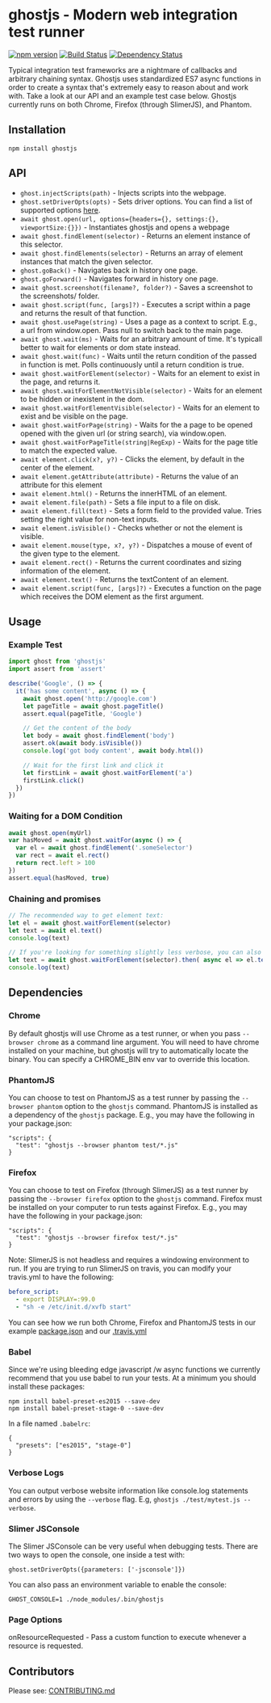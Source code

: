 # ghostjs - Modern web integration test runner

[![npm version](https://badge.fury.io/js/ghostjs.svg)](https://badge.fury.io/js/ghostjs)
[![Build Status](https://travis-ci.org/KevinGrandon/ghostjs.svg?branch=master)](https://travis-ci.org/KevinGrandon/ghostjs)
[![Dependency Status](https://david-dm.org/kevingrandon/ghostjs.svg?path=/ghostjs-core/)](https://david-dm.org/kevingrandon/ghostjs?path=/ghostjs-core/)

Typical integration test frameworks are a nightmare of callbacks and arbitrary chaining syntax. Ghostjs uses standardized ES7 async functions in order to create a syntax that's extremely easy to reason about and work with. Take a look at our API and an example test case below. Ghostjs currently runs on both Chrome, Firefox (through SlimerJS), and Phantom.

## Installation

```
npm install ghostjs
```

## API

* `ghost.injectScripts(path)` - Injects scripts into the webpage.
* `ghost.setDriverOpts(opts)` - Sets driver options. You can find a list of supported options [here](http://phantomjs.org/api/command-line.html).
* `await ghost.open(url, options={headers={}, settings:{}, viewportSize:{}})` - Instantiates ghostjs and opens a webpage
* `await ghost.findElement(selector)` - Returns an element instance of this selector.
* `await ghost.findElements(selector)` - Returns an array of element instances that match the given selector.
* `ghost.goBack()` - Navigates back in history one page.
* `ghost.goForward()` - Navigates forward in history one page.
* `await ghost.screenshot(filename?, folder?)` - Saves a screenshot to the screenshots/ folder.
* `await ghost.script(func, [args]?)` - Executes a script within a page and returns the result of that function.
* `await ghost.usePage(string)` - Uses a page as a context to script. E.g., a url from window.open. Pass null to switch back to the main page.
* `await ghost.wait(ms)` - Waits for an arbitrary amount of time. It's typicall better to wait for elements or dom state instead.
* `await ghost.wait(func)` - Waits until the return condition of the passed in function is met. Polls continuously until a return condition is true.
* `await ghost.waitForElement(selector)` - Waits for an element to exist in the page, and returns it.
* `await ghost.waitForElementNotVisible(selector)` - Waits for an element to be hidden or inexistent in the dom.
* `await ghost.waitForElementVisible(selector)` - Waits for an element to exist and be visible on the page.
* `await ghost.waitForPage(string)` - Waits for the a page to be opened opened with the given url (or string search), via window.open.
* `await ghost.waitForPageTitle(string|RegExp)` - Waits for the page title to match the expected value.
* `await element.click(x?, y?)` - Clicks the element, by default in the center of the element.
* `await element.getAttribute(attribute)` - Returns the value of an attribute for this element
* `await element.html()` - Returns the innerHTML of an element.
* `await element.file(path)` - Sets a file input to a file on disk.
* `await element.fill(text)` - Sets a form field to the provided value. Tries setting the right value for non-text inputs.
* `await element.isVisible()` - Checks whether or not the element is visible.
* `await element.mouse(type, x?, y?)` - Dispatches a mouse of event of the given type to the element.
* `await element.rect()` - Returns the current coordinates and sizing information of the element.
* `await element.text()` - Returns the textContent of an element.
* `await element.script(func, [args]?)` - Executes a function on the page which receives the DOM element as the first argument.

## Usage

### Example Test

```js
import ghost from 'ghostjs'
import assert from 'assert'

describe('Google', () => {
  it('has some content', async () => {
    await ghost.open('http://google.com')
    let pageTitle = await ghost.pageTitle()
    assert.equal(pageTitle, 'Google')

    // Get the content of the body
    let body = await ghost.findElement('body')
    assert.ok(await body.isVisible())
    console.log('got body content', await body.html())

    // Wait for the first link and click it
    let firstLink = await ghost.waitForElement('a')
    firstLink.click()
  })
})

```

### Waiting for a DOM Condition

```js
await ghost.open(myUrl)
var hasMoved = await ghost.waitFor(async () => {
  var el = await ghost.findElement('.someSelector')
  var rect = await el.rect()
  return rect.left > 100
})
assert.equal(hasMoved, true)
```

### Chaining and promises

```js
// The recommended way to get element text:
let el = await ghost.waitForElement(selector)
let text = await el.text()
console.log(text)

// If you're looking for something slightly less verbose, you can also chain with .then():
let text = await ghost.waitForElement(selector).then( async el => el.text() )
console.log(text)
```

## Dependencies

### Chrome

By default ghostjs will use Chrome as a test runner, or when you pass `--browser chrome` as a command line argument. You will need to have chrome installed on your machine, but ghostjs will try to automatically locate the binary. You can specify a CHROME_BIN env var to override this location.

### PhantomJS

You can choose to test on PhantomJS as a test runner by passing the `--browser phantom` option to the `ghostjs` command. PhantomJS is installed as a dependency of the `ghostjs` package. E.g., you may have the following in your package.json:
```
"scripts": {
  "test": "ghostjs --browser phantom test/*.js"  
}
```

### Firefox

You can choose to test on Firefox (through SlimerJS) as a test runner by passing the `--browser firefox` option to the `ghostjs` command. Firefox must be installed on your computer to run tests against Firefox. E.g., you may have the following in your package.json:
```
"scripts": {
  "test": "ghostjs --browser firefox test/*.js"  
}
```

Note: SlimerJS is not headless and requires a windowing environment to run. If you are trying to run SlimerJS on travis, you can modify your travis.yml to have the following:
```yml
before_script:
  - export DISPLAY=:99.0
  - "sh -e /etc/init.d/xvfb start"
```

You can see how we run both Chrome, Firefox and PhantomJS tests in our example [package.json](https://github.com/KevinGrandon/ghostjs/blob/0bccf322b440f742b5c9e0e99ad39bcd19e5a853/ghostjs-examples/package.json#L8-L9) and our [.travis.yml](https://github.com/KevinGrandon/ghostjs/blob/79a2d070e3b5b20c1b25cc49828e9bf6941dec58/.travis.yml#L7-L10)


### Babel

Since we're using bleeding edge javascript /w async functions we currently recommend that you use babel to run your tests. At a minimum you should install these packages:
```
npm install babel-preset-es2015 --save-dev
npm install babel-preset-stage-0 --save-dev
```

In a file named `.babelrc`:
```
{
  "presets": ["es2015", "stage-0"]
}
```

### Verbose Logs

You can output verbose website information like console.log statements and errors by using the `--verbose` flag. E.g, `ghostjs ./test/mytest.js --verbose`.


### Slimer JSConsole

The Slimer JSConsole can be very useful when debugging tests. There are two ways to open the console, one inside a test with:
```
ghost.setDriverOpts({parameters: ['-jsconsole']})
```

You can also pass an environment variable to enable the console:
```
GHOST_CONSOLE=1 ./node_modules/.bin/ghostjs
```

### Page Options

onResourceRequested - Pass a custom function to execute whenever a resource is requested.

## Contributors

Please see: [CONTRIBUTING.md](https://github.com/KevinGrandon/ghostjs/blob/master/CONTRIBUTING.md)

